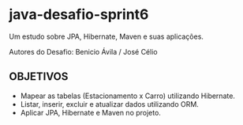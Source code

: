 # java-desafio-sprint6
Um estudo sobre JPA, Hibernate, Maven e suas aplicações.

Autores do Desafio: Benicio Ávila / José Célio

## OBJETIVOS
- Mapear as tabelas (Estacionamento x Carro) utilizando Hibernate.
- Listar, inserir, excluir e atualizar dados utilizando ORM.
- Aplicar JPA, Hibernate e Maven no projeto.
